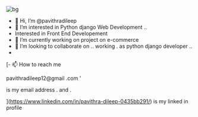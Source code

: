![bg](https://github.com/pavithradileep/pavithradileep/assets/137876673/0bf8fef9-3b92-4df5-a66c-195b2e435298)




- 👋 Hi, I’m @pavithradileep
- 👀 I’m interested in  Python django Web Development ..
- Interested in Front End Developement
- 🌱 I’m currently  working on project on  e-commerce
- 💞️ I’m looking to collaborate on .. working .  as python django  developer ..
- 
 [- 📫 How to reach me

 pavithradileep12@gmail .com  '
 
 is  my email address . and .

](https://www.linkedin.com/in/pavithra-dileep-0435bb291/)
is my linked in profile
